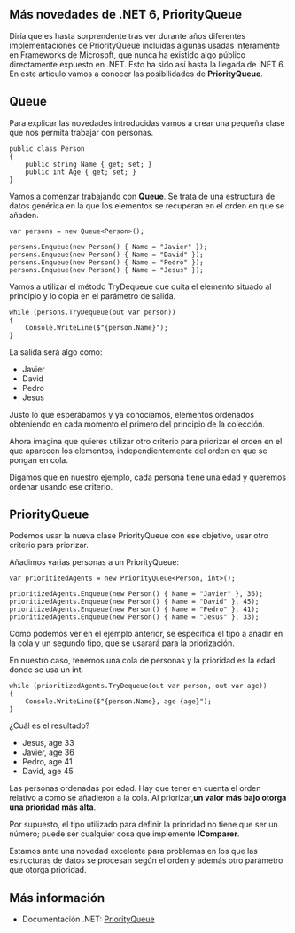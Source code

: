 ## Más novedades de .NET 6, PriorityQueue 

Diría que es hasta sorprendente tras ver durante años diferentes implementaciones de PriorityQueue incluidas algunas usadas interamente en Frameworks de Microsoft, que nunca ha existido algo público directamente expuesto en .NET. Esto ha sido así hasta la llegada de .NET 6. En este artículo vamos a conocer las posibilidades de **PriorityQueue**.

## Queue

Para explicar las novedades introducidas vamos a crear una pequeña clase que nos permita trabajar con personas.

```
public class Person
{
    public string Name { get; set; }
    public int Age { get; set; }
}
```

Vamos a comenzar trabajando con **Queue**. Se trata de una estructura de datos genérica en la que los elementos se recuperan en el orden en que se añaden.

```
var persons = new Queue<Person>();

persons.Enqueue(new Person() { Name = "Javier" });
persons.Enqueue(new Person() { Name = "David" });
persons.Enqueue(new Person() { Name = "Pedro" });
persons.Enqueue(new Person() { Name = "Jesus" });
```

Vamos a utilizar el método TryDequeue que quita el elemento situado al principio y lo copia en el parámetro de salida.

```
while (persons.TryDequeue(out var person))
{
    Console.WriteLine($"{person.Name}");
}
```

La salida será algo como:
* Javier
* David
* Pedro
* Jesus

Justo lo que esperábamos y ya conocíamos, elementos ordenados obteniendo en cada momento el primero del principio de la colección.

Ahora imagina que quieres utilizar otro criterio para priorizar el orden en el que aparecen los elementos, independientemente del orden en que se pongan en cola.

Digamos que en nuestro ejemplo, cada persona tiene una edad y queremos ordenar usando ese criterio.

## PriorityQueue

Podemos usar la nueva clase PriorityQueue con ese objetivo, usar otro criterio para priorizar.

Añadimos varias personas a un PriorityQueue:

```
var prioritizedAgents = new PriorityQueue<Person, int>();

prioritizedAgents.Enqueue(new Person() { Name = "Javier" }, 36);
prioritizedAgents.Enqueue(new Person() { Name = "David" }, 45);
prioritizedAgents.Enqueue(new Person() { Name = "Pedro" }, 41); 
prioritizedAgents.Enqueue(new Person() { Name = "Jesus" }, 33);
```

Como podemos ver en el ejemplo anterior, se especifica el tipo a añadir en la cola y un segundo tipo, que se usarará para la priorización.

En nuestro caso, tenemos una cola de personas y la prioridad es la edad donde se usa un int.

```
while (prioritizedAgents.TryDequeue(out var person, out var age))
{
    Console.WriteLine($"{person.Name}, age {age}");
}
```

¿Cuál es el resultado?

* Jesus, age 33
* Javier, age 36
* Pedro, age 41
* David, age 45

Las personas ordenadas por edad. Hay que tener en cuenta el orden relativo a como se añadieron a la cola. Al priorizar,**un valor más bajo otorga una prioridad más alta**.

Por supuesto, el tipo utilizado para definir la prioridad no tiene que ser un número; puede ser cualquier cosa que implemente **IComparer**.

Estamos ante una novedad excelente para problemas en los que las estructuras de datos se procesan según el orden y además otro parámetro que otorga prioridad.

## Más información

* Documentación .NET: [PriorityQueue](https://docs.microsoft.com/en-us/dotnet/api/system.collections.generic.priorityqueue-2?view=net-6.0)